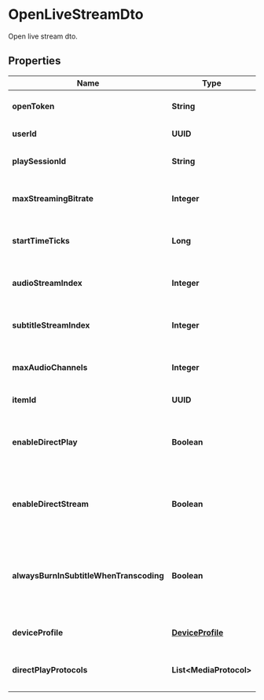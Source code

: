 

# OpenLiveStreamDto

Open live stream dto.

## Properties

| Name | Type | Description | Notes |
|------------ | ------------- | ------------- | -------------|
|**openToken** | **String** | Gets or sets the open token. |  [optional] |
|**userId** | **UUID** | Gets or sets the user id. |  [optional] |
|**playSessionId** | **String** | Gets or sets the play session id. |  [optional] |
|**maxStreamingBitrate** | **Integer** | Gets or sets the max streaming bitrate. |  [optional] |
|**startTimeTicks** | **Long** | Gets or sets the start time in ticks. |  [optional] |
|**audioStreamIndex** | **Integer** | Gets or sets the audio stream index. |  [optional] |
|**subtitleStreamIndex** | **Integer** | Gets or sets the subtitle stream index. |  [optional] |
|**maxAudioChannels** | **Integer** | Gets or sets the max audio channels. |  [optional] |
|**itemId** | **UUID** | Gets or sets the item id. |  [optional] |
|**enableDirectPlay** | **Boolean** | Gets or sets a value indicating whether to enable direct play. |  [optional] |
|**enableDirectStream** | **Boolean** | Gets or sets a value indicating whether to enale direct stream. |  [optional] |
|**alwaysBurnInSubtitleWhenTranscoding** | **Boolean** | Gets or sets a value indicating whether always burn in subtitles when transcoding. |  [optional] |
|**deviceProfile** | [**DeviceProfile**](DeviceProfile.md) | Gets or sets the device profile. |  [optional] |
|**directPlayProtocols** | **List&lt;MediaProtocol&gt;** | Gets or sets the device play protocols. |  [optional] |



